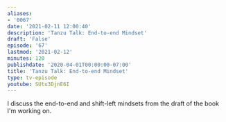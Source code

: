 ```yaml
---
aliases:
- '0067'
date: '2021-02-11 12:00:40'
description: 'Tanzu Talk: End-to-end Mindset'
draft: 'False'
episode: '67'
lastmod: '2021-02-12'
minutes: 120
publishdate: '2020-04-01T00:00:00-07:00'
title: 'Tanzu Talk: End-to-end Mindset'
type: tv-episode
youtube: SUtu3DjnE6I
---
```


I discuss the end-to-end and shift-left mindsets from the draft of the book I'm working on.